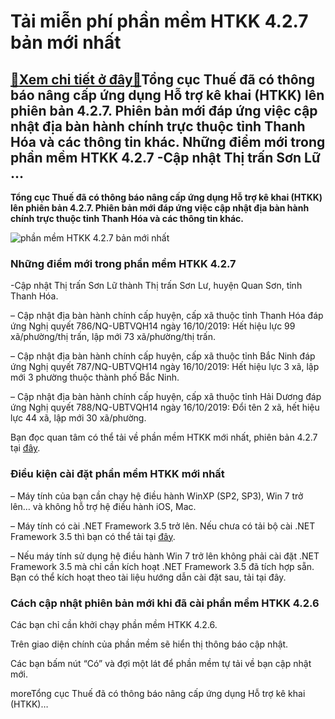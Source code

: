 Tải miễn phí phần mềm HTKK 4.2.7 bản mới nhất
=============================================

[:gift:Xem chi tiết ở đây:gift:](https://hddtvn.com/tai-mien-phi-phan-mem-htkk-4-2-7-ban-moi-nhat/)Tổng cục Thuế đã có thông báo nâng cấp ứng dụng Hỗ trợ kê khai (HTKK) lên phiên bản 4.2.7. Phiên bản mới đáp ứng việc cập nhật địa bàn hành chính trực thuộc tỉnh Thanh Hóa và các thông tin khác. Những điểm mới trong phần mềm HTKK 4.2.7 -Cập nhật Thị trấn Sơn Lữ …
-----------------------------------------------------------------------------------------------------------------------------------------------------------------------------------------------------------------------------------------------------------------------

**Tổng cục Thuế đã có thông báo nâng cấp ứng dụng Hỗ trợ kê khai (HTKK) lên phiên bản 4.2.7. Phiên bản mới đáp ứng việc cập nhật địa bàn hành chính trực thuộc tỉnh Thanh Hóa và các thông tin khác.**


![phần mềm HTKK 4.2.7 bản mới nhất](https://hddtvn.com/wp-content/uploads/2021/01/htkk-1.jpg)


### Những điểm mới trong phần mềm HTKK 4.2.7


-Cập nhật Thị trấn Sơn Lữ thành Thị trấn Sơn Lư, huyện Quan Sơn, tỉnh Thanh Hóa.


– Cập nhật địa bàn hành chính cấp huyện, cấp xã thuộc tỉnh Thanh Hóa đáp ứng Nghị quyết 786/NQ-UBTVQH14 ngày 16/10/2019: Hết hiệu lực 99 xã/phường/thị trấn, lập mới 73 xã/phường/thị trấn.


– Cập nhật địa bàn hành chính cấp huyện, cấp xã thuộc tỉnh Bắc Ninh đáp ứng Nghị quyết 787/NQ-UBTVQH14 ngày 16/10/2019: Hết hiệu lực 3 xã, lập mới 3 phường thuộc thành phố Bắc Ninh.


– Cập nhật địa bàn hành chính cấp huyện, cấp xã thuộc tỉnh Hải Dương đáp ứng Nghị quyết 788/NQ-UBTVQH14 ngày 16/10/2019: Đổi tên 2 xã, hết hiệu lực 44 xã, lập mới 30 xã/phường.


Bạn đọc quan tâm có thể tải về phần mềm HTKK mới nhất, phiên bản 4.2.7 tại [đây](https://www.mediafire.com/file/edea44tau7i51xm/HTKK4.2.7.ketoan.vn.zip/file).


### Điều kiện cài đặt phần mềm HTKK mới nhất


– Máy tính của bạn cần chạy hệ điều hành WinXP (SP2, SP3), Win 7 trở lên… và không hỗ trợ hệ điều hành iOS, Mac.


– Máy tính có cài .NET Framework 3.5 trở lên. Nếu chưa có tải bộ cài .NET Framework 3.5 thì bạn có thể tải tại [đây](http://www.fshare.vn/file/F4X6R3TJZ5FH).


– Nếu máy tính sử dụng hệ điều hành Win 7 trở lên không phải cài đặt .NET Framework 3.5 mà chỉ cần kích hoạt .NET Framework 3.5 đã tích hợp sẵn. Bạn có thể kích hoạt theo tài liệu hướng dẫn cài đặt sau, tải tại đây.


### Cách cập nhật phiên bản mới khi đã cài phần mềm HTKK 4.2.6


Các bạn chỉ cần khởi chạy phần mềm HTKK 4.2.6.


Trên giao diện chính của phần mềm sẽ hiển thị thông báo cập nhật.


Các bạn bấm nút “Có” và đợi một lát để phần mềm tự tải về bạn cập nhật mới.



moreTổng cục Thuế đã có thông báo nâng cấp ứng dụng Hỗ trợ kê khai (HTKK)…

